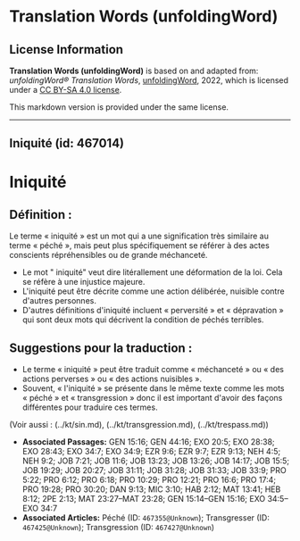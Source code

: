 # Translation Words (unfoldingWord)

## License Information

**Translation Words (unfoldingWord)** is based on and adapted from: _unfoldingWord® Translation Words_, [unfoldingWord](https://unfoldingword.org/utw), 2022, which is licensed under a [CC BY-SA 4.0 license](https://creativecommons.org/licenses/by-sa/4.0/legalcode.en).

This markdown version is provided under the same license.



--------------------------------

## Iniquité (id: 467014)

Iniquité
========

Définition :
------------

Le terme « iniquité » est un mot qui a une signification très similaire au terme « péché », mais peut plus spécifiquement se référer à des actes conscients répréhensibles ou de grande méchanceté.

* Le mot " iniquité" veut dire litérallement une déformation de la loi. Cela se réfère à une injustice majeure.
* L'iniquité peut être décrite comme une action délibérée, nuisible contre d'autres personnes.
* D'autres définitions d'iniquité incluent « perversité » et « dépravation » qui sont deux mots qui décrivent la condition de péchés terribles.

Suggestions pour la traduction :
--------------------------------

* Le terme « iniquité » peut être traduit comme « méchanceté » ou « des actions perverses » ou « des actions nuisibles ».
* Souvent, « l'iniquité » se présente dans le même texte comme les mots « péché » et « transgression » donc il est important d'avoir des façons différentes pour traduire ces termes.

(Voir aussi : (../kt/sin.md), (../kt/transgression.md), (../kt/trespass.md))

* **Associated Passages:** GEN 15:16; GEN 44:16; EXO 20:5; EXO 28:38; EXO 28:43; EXO 34:7; EXO 34:9; EZR 9:6; EZR 9:7; EZR 9:13; NEH 4:5; NEH 9:2; JOB 7:21; JOB 11:6; JOB 13:23; JOB 13:26; JOB 14:17; JOB 15:5; JOB 19:29; JOB 20:27; JOB 31:11; JOB 31:28; JOB 31:33; JOB 33:9; PRO 5:22; PRO 6:12; PRO 6:18; PRO 10:29; PRO 12:21; PRO 16:6; PRO 17:4; PRO 19:28; PRO 30:20; DAN 9:13; MIC 3:10; HAB 2:12; MAT 13:41; HEB 8:12; 2PE 2:13; MAT 23:27–MAT 23:28; GEN 15:14–GEN 15:16; EXO 34:5–EXO 34:7
* **Associated Articles:** Péché (ID: `467355@Unknown`); Transgresser (ID: `467425@Unknown`); Transgression (ID: `467427@Unknown`)

